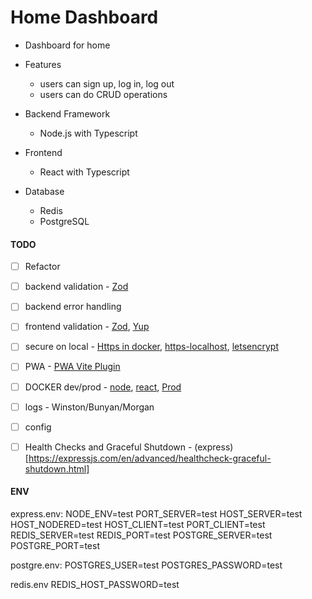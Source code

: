 # Home Dashboard

- Dashboard for home

- Features
	-	users can sign up, log in, log out
	-  users can do CRUD operations

-   Backend Framework
	-	Node.js with Typescript

-   Frontend
	-	React with Typescript
	
-   Database
	-	Redis
	- PostgreSQL

#### TODO

- [ ] Refactor
- [ ] backend validation - [Zod](https://www.npmjs.com/package/zod)
- [ ] backend error handling
- [ ] frontend validation - [Zod](https://www.npmjs.com/package/zod), [Yup](https://www.npmjs.com/package/yup)
- [ ] secure on local - [Https in docker](https://github.com/vishalraj82/https-in-docker), [https-localhost](https://github.com/daquinoaldo/https-localhost), [letsencrypt](https://letsencrypt.org/docs/certificates-for-localhost/)
- [ ] PWA - [PWA Vite Plugin](https://vite-pwa-org.netlify.app/)
- [ ] DOCKER dev/prod - [node](https://www.youtube.com/watch?v=gm_L69NHuHM), [react](https://www.youtube.com/watch?v=3xDAU5cvi5E), [Prod](https://www.youtube.com/watch?v=jotpVtFwYBk)
- [ ] logs - Winston/Bunyan/Morgan
- [ ] config
- [ ] Health Checks and Graceful Shutdown - (express)[https://expressjs.com/en/advanced/healthcheck-graceful-shutdown.html]


#### ENV

express.env: 
	NODE_ENV=test
	PORT_SERVER=test
	HOST_SERVER=test
	HOST_NODERED=test
	HOST_CLIENT=test
	PORT_CLIENT=test
	REDIS_SERVER=test
	REDIS_PORT=test
	POSTGRE_SERVER=test
	POSTGRE_PORT=test

postgre.env:
	POSTGRES_USER=test
	POSTGRES_PASSWORD=test

redis.env
	REDIS_HOST_PASSWORD=test